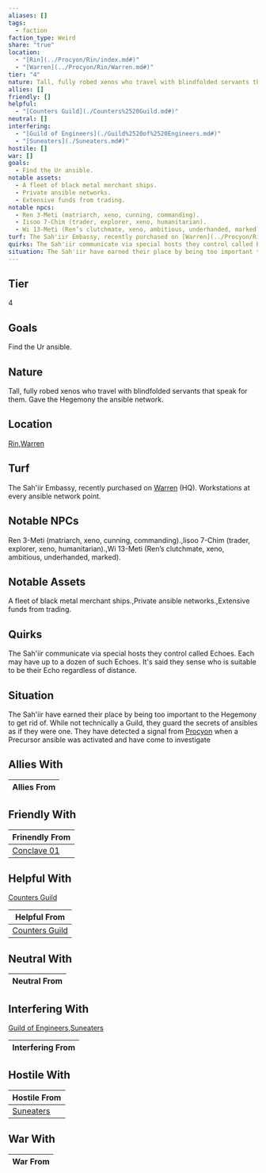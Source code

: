 ```yaml
---
aliases: []
tags:
  - faction
faction_type: Weird
share: "true"
location:
  - "[Rin](../Procyon/Rin/index.md#)"
  - "[Warren](../Procyon/Rin/Warren.md#)"
tier: "4"
nature: Tall, fully robed xenos who travel with blindfolded servants that speak for them. Gave the Hegemony the ansible network.
allies: []
friendly: []
helpful:
  - "[Counters Guild](./Counters%2520Guild.md#)"
neutral: []
interfering:
  - "[Guild of Engineers](./Guild%2520of%2520Engineers.md#)"
  - "[Suneaters](./Suneaters.md#)"
hostile: []
war: []
goals:
  - Find the Ur ansible.
notable assets:
  - A fleet of black metal merchant ships.
  - Private ansible networks.
  - Extensive funds from trading.
notable npcs:
  - Ren 3-Meti (matriarch, xeno, cunning, commanding).
  - Iisoo 7-Chim (trader, explorer, xeno, humanitarian).
  - Wi 13-Meti (Ren’s clutchmate, xeno, ambitious, underhanded, marked).
turf: The Sah'iir Embassy, recently purchased on [Warren](../Procyon/Rin/Warren.md#) (HQ). Workstations at every ansible network point.
quirks: The Sah'iir communicate via special hosts they control called Echoes. Each may have up to a dozen of such Echoes. It's said they sense who is suitable to be their Echo regardless of distance.
situation: The Sah'iir have earned their place by being too important to the Hegemony to get rid of. While not technically a Guild, they guard the secrets of ansibles as if they were one. They have detected a signal from [Procyon](Procyon/Procyon.md) when a Precursor ansible was activated and have come to investigate
---
```

## Tier

4

## Goals

Find the Ur ansible.

## Nature

Tall, fully robed xenos who travel with blindfolded servants that speak for them. Gave the Hegemony the ansible network.

## Location

[Rin](../Procyon/Rin/index.md.md#),[Warren](../Procyon/Rin/Warren.md.md#.md#)

## Turf

The Sah'iir Embassy, recently purchased on [Warren](Procyon/Rin/Warren.md) (HQ). Workstations at every ansible network point.

## Notable NPCs

Ren 3-Meti (matriarch, xeno, cunning, commanding).,Iisoo 7-Chim (trader, explorer, xeno, humanitarian).,Wi 13-Meti (Ren’s clutchmate, xeno, ambitious, underhanded, marked).

## Notable Assets

A fleet of black metal merchant ships.,Private ansible networks.,Extensive funds from trading.

## Quirks

The Sah'iir communicate via special hosts they control called Echoes. Each may have up to a dozen of such Echoes. It's said they sense who is suitable to be their Echo regardless of distance.

## Situation

The Sah'iir have earned their place by being too important to the Hegemony to get rid of. While not technically a Guild, they guard the secrets of ansibles as if they were one. They have detected a signal from [Procyon](Procyon/Procyon.md) when a Precursor ansible was activated and have come to investigate

## Allies With



| Allies From |
| ----------- |


## Friendly With



| Frinendly From                           |
| ---------------------------------------- |
| [Conclave 01](./Conclave%2001.md) |


## Helpful With

[Counters Guild](./Counters%2520Guild.md.md#)

| Helpful From                                   |
| ---------------------------------------------- |
| [Counters Guild](./Counters%2520Guild.md.md#) |


## Neutral With




| Neutral From |
| ------------ |



## Interfering With

[Guild of Engineers](./Guild%2520of%2520Engineers.md.md#),[Suneaters](./Suneaters.md.md#)


| Interfering From |
| ---------------- |



## Hostile With




| Hostile From                         |
| ------------------------------------ |
| [Suneaters](./Suneaters.md.md#) |



## War With



| War From |
| -------- |


